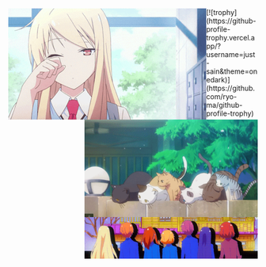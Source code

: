 
<img align="left" width="" src="assets/sleep.webp">
<img align="right" width="350" src="/assets/cat.webp">
<img align="right" width="350" src="/assets/dance.webp">
[![trophy](https://github-profile-trophy.vercel.app/?username=just-sain&theme=onedark)](https://github.com/ryo-ma/github-profile-trophy)
